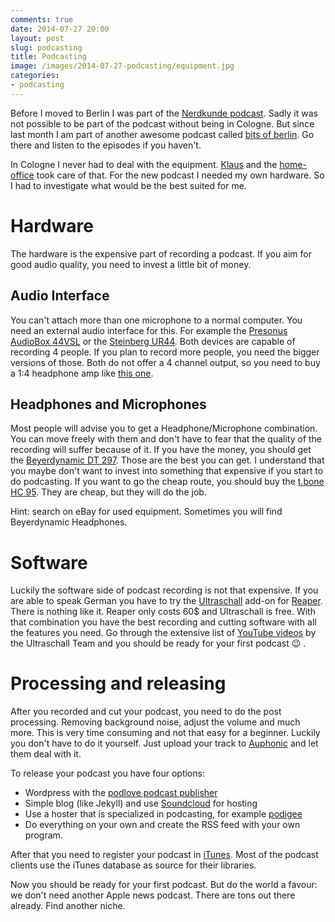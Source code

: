 ```yaml
---
comments: true
date: 2014-07-27 20:00
layout: post
slug: podcasting
title: Podcasting
image: /images/2014-07-27-podcasting/equipment.jpg
categories:
- podcasting
---
```

Before I moved to Berlin I was part of the [Nerdkunde
podcast](http://nerdkun.de). Sadly it was not possible to be part of the
podcast without being in Cologne. But since last month I am part of another
awesome podcast called [bits of berlin](http://bitsofberlin.org).  Go there and
listen to the episodes if you haven't.

In Cologne I never had to deal with the equipment. [Klaus](https://twitter.com/kgzme) and
the [home-office](http://home-office-cologne.de/) took care of that. For the new
podcast I needed my own hardware. So I had to investigate what would be the
best suited for me.

# Hardware

The hardware is the expensive part of recording a podcast. If you aim for good
audio quality, you need to invest a little bit of money. 

## Audio Interface

You can't attach more than one microphone to a normal computer. You need an
external audio interface for this. For example the [Presonus AudioBox 44VSL](http://www.thomann.de/de/presonus_audiobox_44vsl.htm)
or the [Steinberg UR44](http://www.thomann.de/de/steinberg_ur44.htm). Both
devices are capable of recording 4 people. If you plan to record more people,
you need the bigger versions of those. Both do not offer a 4 channel output, so
you need to buy a 1:4 headphone amp like [this one](http://www.thomann.de/de/behringer_ha400.htm).

## Headphones and Microphones

Most people will advise you to get a Headphone/Microphone combination. You can
move freely with them and don't have to fear that the quality of the recording
will suffer because of it. If you have the money, you should get the
[Beyerdynamic DT 297](http://www.thomann.de/de/beyerdynamic_dt297pv80_mk_ii.htm).  Those are the
best you can get. I understand that you maybe don't want to invest into
something that expensive if you start to do podcasting. If you want to
go the cheap route, you should buy the [t.bone HC 95](https://www.thomann.de/de/the_tbone_hc_95.htm).
They are cheap, but they will do the job.

Hint: search on eBay for used equipment. Sometimes you will find Beyerdynamic Headphones.

# Software

Luckily the software side of podcast recording is not that expensive.
If you are able to speak German you have to try the
[Ultraschall](http://ultraschall.wikigeeks.de) add-on for [Reaper](http://reaper.fm). There
is nothing like it. Reaper only costs 60$ and Ultraschall is free.  With that
combination you have the best recording and cutting software with all the
features you need. Go through the extensive list of [YouTube videos](https://www.youtube.com/playlist?list=PLrHlJxVCzpcUF8e0pbt60uSK26JNxbFzG) by the
Ultraschall Team and you should be ready for your first podcast :wink: .

# Processing and releasing

After you recorded and cut your podcast, you need to do the post processing. Removing background
noise, adjust the volume and much more. This is very time consuming and not that easy for
a beginner. Luckily you don't have to do it yourself. Just upload your track to [Auphonic](http://auphonic.com)
and let them deal with it.

To release your podcast you have four options:

* Wordpress with the [podlove podcast publisher](http://podlove.org/podlove-podcast-publisher/)
* Simple blog (like Jekyll) and use [Soundcloud](http://help.soundcloud.com/customer/portal/articles/1209292-can-i-podcast-with-soundcloud-) for hosting
* Use a hoster that is specialized in podcasting, for example [podigee](https://www.podigee.com)
* Do everything on your own and create the RSS feed with your own program.

After that you need to register your podcast in [iTunes](https://www.apple.com/itunes/podcasts/specs.html). Most
of the podcast clients use the iTunes database as source for their libraries.

Now you should be ready for your first podcast. But do the world a favour: we don't need another
Apple news podcast. There are tons out there already. Find another niche.


